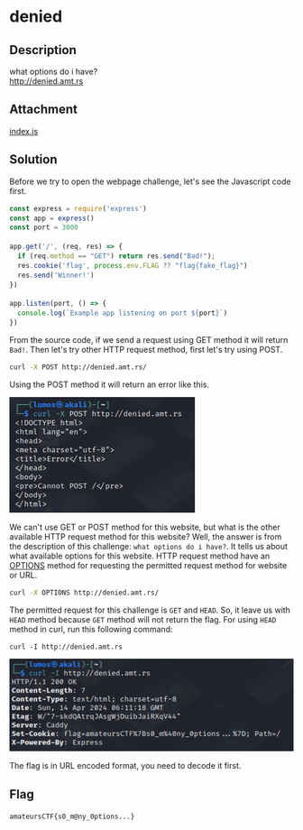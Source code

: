 # denied

## Description
what options do i have?
<br>
http://denied.amt.rs

## Attachment
[index.js](./Challenge/index.js)

## Solution
Before we try to open the webpage challenge, let's see the Javascript code first.

```js
const express = require('express')
const app = express()
const port = 3000

app.get('/', (req, res) => {
  if (req.method == "GET") return res.send("Bad!");
  res.cookie('flag', process.env.FLAG ?? "flag{fake_flag}")
  res.send('Winner!')
})

app.listen(port, () => {
  console.log(`Example app listening on port ${port}`)
})
```

From the source code, if we send a request using GET method it will return `Bad!`. 
Then let's try other HTTP request method, first let's try using POST.

```sh
curl -X POST http://denied.amt.rs/
```

Using the POST method it will return an error like this.

![Error on using POST](./1.png)

We can't use GET or POST method for this website, but what is the other available HTTP request method for this website?
Well, the answer is from the description of this challenge: `what options do i have?`.
It tells us about what available options for this website. 
HTTP request method have an [OPTIONS](https://developer.mozilla.org/en-US/docs/Web/HTTP/Methods/OPTIONS) method for requesting the permitted request method for website or URL.

```sh
curl -X OPTIONS http://denied.amt.rs/
```

The permitted request for this challenge is `GET` and `HEAD`.
So, it leave us with `HEAD` method because `GET` method will not return the flag.
For using `HEAD` method in curl, run this following command:

```
curl -I http://denied.amt.rs
```

![Flag](./2.png)

The flag is in URL encoded format, you need to decode it first.

## Flag
`amateursCTF{s0_m@ny_0ptions...}`
